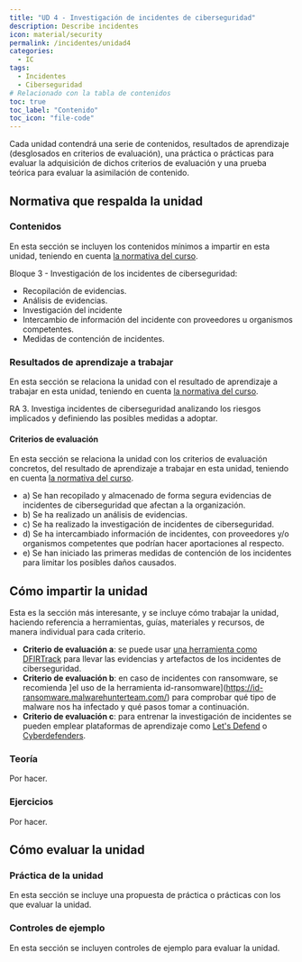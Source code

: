 ```yaml
---
title: "UD 4 - Investigación de incidentes de ciberseguridad"
description: Describe incidentes
icon: material/security
permalink: /incidentes/unidad4
categories:
  - IC
tags:
  - Incidentes
  - Ciberseguridad
# Relacionado con la tabla de contenidos
toc: true
toc_label: "Contenido"
toc_icon: "file-code"
---
```


Cada unidad contendrá una serie de contenidos, resultados de aprendizaje (desglosados en criterios de evaluación), una práctica o prácticas para evaluar la adquisición de dichos criterios de evaluación y una prueba teórica para evaluar la asimilación de contenido.

## Normativa que respalda la unidad

### Contenidos

En esta sección se incluyen los contenidos mínimos a impartir en esta unidad, teniendo en cuenta [la normativa del curso](https://www.boe.es/diario_boe/txt.php?id=BOE-A-2020-4963).

Bloque 3 - Investigación de los incidentes de ciberseguridad:

- Recopilación de evidencias.
- Análisis de evidencias.
- Investigación del incidente
- Intercambio de información del incidente con proveedores u organismos competentes.
- Medidas de contención de incidentes.

### Resultados de aprendizaje a trabajar

En esta sección se relaciona la unidad con el resultado de aprendizaje a trabajar en esta unidad, teniendo en cuenta [la normativa del curso](https://www.boe.es/diario_boe/txt.php?id=BOE-A-2020-4963).

RA 3. Investiga incidentes de ciberseguridad analizando los riesgos implicados y definiendo las posibles medidas a adoptar.

#### Criterios de evaluación

En esta sección se relaciona la unidad con los criterios de evaluación concretos, del resultado de aprendizaje a trabajar en esta unidad, teniendo en cuenta [la normativa del curso](https://www.boe.es/diario_boe/txt.php?id=BOE-A-2020-4963).

- a) Se han recopilado y almacenado de forma segura evidencias de incidentes de ciberseguridad que afectan a la organización.
- b) Se ha realizado un análisis de evidencias.
- c) Se ha realizado la investigación de incidentes de ciberseguridad.
- d) Se ha intercambiado información de incidentes, con proveedores y/o organismos competentes que podrían hacer aportaciones al respecto.
- e) Se han iniciado las primeras medidas de contención de los incidentes para limitar los posibles daños causados.

## Cómo impartir la unidad

Esta es la sección más interesante, y se incluye cómo trabajar la unidad, haciendo referencia a herramientas, guías, materiales y recursos, de manera individual para cada criterio.

- **Criterio de evaluación a**: se puede usar [una herramienta como DFIRTrack](https://github.com/dfirtrack/dfirtrack) para llevar las evidencias y artefactos de los incidentes de ciberseguridad.
- **Criterio de evaluación b**: en caso de incidentes con ransomware, se recomienda ]el uso de la herramienta id-ransomware](https://id-ransomware.malwarehunterteam.com/) para comprobar qué tipo de malware nos ha infectado y qué pasos tomar a continuación.
- **Criterio de evaluación c**: para entrenar la investigación de incidentes se pueden emplear plataformas de aprendizaje como [Let's Defend](https://letsdefend.io/) o [Cyberdefenders](https://cyberdefenders.org/).

### Teoría

Por hacer.

### Ejercicios

Por hacer.

## Cómo evaluar la unidad

### Práctica de la unidad

En esta sección se incluye una propuesta de práctica o prácticas con los que evaluar la unidad.

### Controles de ejemplo

En esta sección se incluyen controles de ejemplo para evaluar la unidad.
